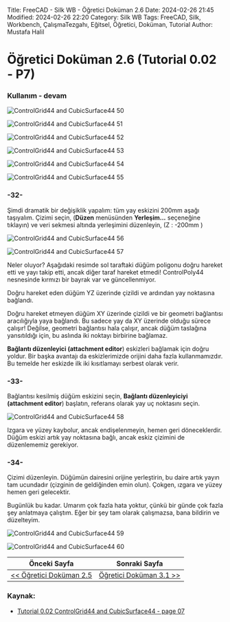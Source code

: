 Title: FreeCAD - Silk WB - Öğretici Doküman 2.6
Date: 2024-02-26 21:45
Modified: 2024-02-26 22:20
Category: Silk WB
Tags: FreeCAD, Silk, Workbench, ÇalışmaTezgahı, Eğitsel, Öğretici, Doküman, Tutorial
Author: Mustafa Halil

# Öğretici Doküman 2.6 (Tutorial 0.02 - P7)

### Kullanım - devam

![ControlGrid44 and CubicSurface44 50](https://raw.githubusercontent.com/edwardvmills/NURBSlib_EVM/master/Tutorial%20Models/ControlGridd44%20and%20CubicSurface44/ControlGrid44%20and%20CubicSurface44%2050.png)

![ControlGrid44 and CubicSurface44 51](https://raw.githubusercontent.com/edwardvmills/NURBSlib_EVM/master/Tutorial%20Models/ControlGridd44%20and%20CubicSurface44/ControlGrid44%20and%20CubicSurface44%2051.png)

![ControlGrid44 and CubicSurface44 52](https://raw.githubusercontent.com/edwardvmills/NURBSlib_EVM/master/Tutorial%20Models/ControlGridd44%20and%20CubicSurface44/ControlGrid44%20and%20CubicSurface44%2052.png)

![ControlGrid44 and CubicSurface44 53](https://raw.githubusercontent.com/edwardvmills/NURBSlib_EVM/master/Tutorial%20Models/ControlGridd44%20and%20CubicSurface44/ControlGrid44%20and%20CubicSurface44%2053.png)

![ControlGrid44 and CubicSurface44 54](https://raw.githubusercontent.com/edwardvmills/NURBSlib_EVM/master/Tutorial%20Models/ControlGridd44%20and%20CubicSurface44/ControlGrid44%20and%20CubicSurface44%2054.png)

![ControlGrid44 and CubicSurface44 55](https://raw.githubusercontent.com/edwardvmills/NURBSlib_EVM/master/Tutorial%20Models/ControlGridd44%20and%20CubicSurface44/ControlGrid44%20and%20CubicSurface44%2055.png)

### -32-

Şimdi dramatik bir değişiklik yapalım: tüm yay eskizini 200mm aşağı taşıyalım. Çizimi seçin, (**Düzen** menüsünden **Yerleşim...** seçeneğine tıklayın) ve veri sekmesi altında yerleşimini düzenleyin, (Z : -200mm )

![ControlGrid44 and CubicSurface44 56](https://raw.githubusercontent.com/edwardvmills/NURBSlib_EVM/master/Tutorial%20Models/ControlGridd44%20and%20CubicSurface44/ControlGrid44%20and%20CubicSurface44%2056.png)

![ControlGrid44 and CubicSurface44 57](https://raw.githubusercontent.com/edwardvmills/NURBSlib_EVM/master/Tutorial%20Models/ControlGridd44%20and%20CubicSurface44/ControlGrid44%20and%20CubicSurface44%2057.png)

Neler oluyor? Aşağıdaki resimde sol taraftaki düğüm poligonu doğru hareket etti ve yayı takip etti, ancak diğer taraf hareket etmedi! ControlPoly44 nesnesinde kırmızı bir bayrak var ve güncellenmiyor.

Doğru hareket eden düğüm YZ üzerinde çizildi ve ardından yay noktasına bağlandı.

Doğru hareket etmeyen düğüm XY üzerinde çizildi ve bir geometri bağlantısı aracılığıyla yaya bağlandı. Bu sadece yay da XY üzerinde olduğu sürece çalışır! Değilse, geometri bağlantısı hala çalışır, ancak düğüm taslağına yansıtıldığı için, bu aslında iki noktayı birbirine bağlamaz.

**Bağlantı düzenleyici (attachment editor**)  eskizleri bağlamak için doğru yoldur. Bir başka avantajı da eskizlerimizde orijini daha fazla kullanmamızdır. Bu temelde her eskizde ilk iki kısıtlamayı serbest olarak verir.

### -33-

Bağlantısı kesilmiş düğüm eskizini seçin, **Bağlantı düzenleyiciyi (attachment editor**) başlatın, referans olarak yay uç noktasını seçin.

![ControlGrid44 and CubicSurface44 58](https://raw.githubusercontent.com/edwardvmills/NURBSlib_EVM/master/Tutorial%20Models/ControlGridd44%20and%20CubicSurface44/ControlGrid44%20and%20CubicSurface44%2058.png)

Izgara ve yüzey kaybolur, ancak endişelenmeyin, hemen geri döneceklerdir. Düğüm eskizi artık yay noktasına bağlı, ancak eskiz çizimini de düzenlememiz gerekiyor.    

### -34-

Çizimi düzenleyin. Düğümün dairesini orijine yerleştirin, bu daire artık yayın tam ucundadır (çizginin de geldiğinden emin olun). Çokgen, ızgara ve yüzey hemen geri gelecektir.

Bugünlük bu kadar. Umarım çok fazla hata yoktur, çünkü bir günde çok fazla şey  anlatmaya çalıştım. Eğer bir şey tam olarak çalışmazsa, bana bildirin ve düzelteyim.

![ControlGrid44 and CubicSurface44 59](https://raw.githubusercontent.com/edwardvmills/NURBSlib_EVM/master/Tutorial%20Models/ControlGridd44%20and%20CubicSurface44/ControlGrid44%20and%20CubicSurface44%2059.png)

![ControlGrid44 and CubicSurface44 60](https://raw.githubusercontent.com/edwardvmills/NURBSlib_EVM/master/Tutorial%20Models/ControlGridd44%20and%20CubicSurface44/ControlGrid44%20and%20CubicSurface44%2060.png)

| Önceki Sayfa                                                         | Sonraki Sayfa                |
| -------------------------------------------------------------------- | ---------------------------- |
| [<< Öğretici Doküman 2.5 ](freecad-silk-wb-ogretici-dokuman-25.html) | [Öğretici Doküman 3.1 >>](#) |

### Kaynak:

* [Tutorial 0.02 ControlGrid44 and CubicSurface44 - page 07](https://github.com/edwardvmills/NURBSlib_EVM/blob/gh-pages/Tutorial%200.02%20ControlGrid44%20and%20CubicSurface44%20-%20page%2007.md)
